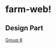 # farm-web!
## Design Part
[Group 6](https://user-images.githubusercontent.com/60761935/192162086-3de474b7-dcd4-4703-975a-9b4fe4baf19e.jpg)
